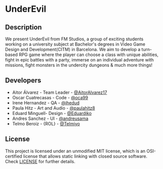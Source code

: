 # UnderEvil

## Description

We present UnderEvil from FM Studios, a group of exciting students working on a university subject at Bachelor's degrees in Video Game Design and Development(CITM) in Barcelona. We aim to develop a turn-based RPG game where the player can choose a class with unique abilities, fight in epic battles with a party, immerse on an individual adventure with missions, fight monsters in the undercity dungeons & much more things!

## Developers

* Aitor Álvarez - Team Leader - [@AitorAlvarez17](https://github.com/AitorAlvarez17)
* Oscar Cuatrecasas - Code - [@oca99](https://github.com/OCA99)
* Irene Hernandez - QA - [@ihedud](https://github.com/ihedud)
* Paula Hitz - Art and Audio - [@paulahitz8](https://github.com/paulahitz8)
* Eduard Minguell- Design - [@Eduardiko](https://github.com/Eduardiko)
* Andres Sanchez - UI - [@andreusama](https://github.com/andreusama)
* Telmo Beroiz - {ROL} - [@Telmiyo](https://github.com/Telmiyo)

## License

This project is licensed under an unmodified MIT license, which is an OSI-certified license that allows static linking with closed source software. Check [LICENSE](LICENSE) for further details.
